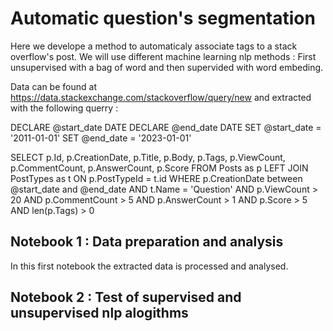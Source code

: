 # Automatic question's segmentation 


Here we develope a method to automaticaly associate tags to a stack overflow's post. We will use different machine learning nlp methods : First unsupervised with a bag of word and then supervided with word embeding. 

Data can be found at https://data.stackexchange.com/stackoverflow/query/new and extracted with the following querry :

DECLARE @start_date DATE
DECLARE @end_date DATE
SET @start_date = '2011-01-01'
SET @end_date = '2023-01-01'

SELECT p.Id, p.CreationDate, p.Title, p.Body, p.Tags,
p.ViewCount, p.CommentCount, p.AnswerCount, p.Score 
FROM Posts as p
LEFT JOIN PostTypes as t ON p.PostTypeId = t.id
WHERE p.CreationDate between @start_date and @end_date
AND t.Name = 'Question'
AND p.ViewCount > 20
AND p.CommentCount > 5
AND p.AnswerCount > 1
AND p.Score > 5
AND len(p.Tags) > 0


## Notebook 1 : Data preparation and analysis

In this first notebook the extracted data is processed and analysed.


## Notebook 2 : Test of supervised and unsupervised nlp alogithms
